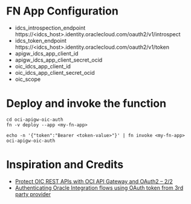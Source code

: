 # FN App Configuration
* idcs_introspection_endpoint https://<idcs_host>.identity.oraclecloud.com/oauth2/v1/introspect
* idcs_token_endpoint         https://<idcs_host>.identity.oraclecloud.com/oauth2/v1/token
* apigw_idcs_app_client_id
* apigw_idcs_app_client_secret_ocid
* oic_idcs_app_client_id
* oic_idcs_app_client_secret_ocid
* oic_scope

# Deploy and invoke the function

    cd oci-apigw-oic-auth
    fn -v deploy --app <my-fn-app>

    echo -n '{"token":"Bearer <token-value>"}' | fn invoke <my-fn-app> oci-apigw-oic-auth

# Inspiration and Credits
* [Protect OIC REST APIs with OCI API Gateway and OAuth2 – 2/2](https://mytechretreat.com/protect-oic-rest-apis-with-oci-api-gateway-and-oauth2-2-2/)
* [Authenticating Oracle Integration flows using OAuth token from 3rd party provider](https://blogs.oracle.com/integration/post/authenticating-oic-flows-through-third-party-bearer-token)
